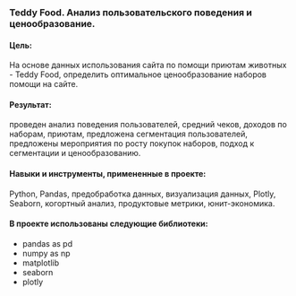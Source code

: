 ### Teddy Food. Анализ пользовательского поведения и ценообразование.

#### Цель: 
На основе данных использования сайта по помощи приютам животных - Teddy Food, определить оптимальное ценообразование наборов помощи на сайте. 

#### Результат: 
проведен анализ поведения пользователей, средний чеков, доходов по наборам, приютам, предложена сегментация пользователей, предложены мероприятия по росту покупок наборов, подход к сегментации и ценообразованию. 

#### Навыки и инструменты, примененные в проекте: 
Python, Pandas, предобработка данных, визуализация данных, Plotly,  Seaborn,  когортный анализ, продуктовые метрики, юнит-экономика.

#### В проекте использованы следующие библиотеки:
  - pandas as pd
  - numpy as np
  - matplotlib
  - seaborn
  - plotly
